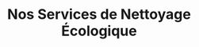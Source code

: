 ---
title: Nos Services de Nettoyage Écologique
description: Nous offrons des services d'entretien de plancher, de nettoyage résidentiel et commercial dans la grande région de Montréal. Obtenez un devis gratuit aujourd'hui!
bannerh1: Nos Services
layout: services
 
Service1: Services d'entretien de plancher
Service1_desc: Nettoyez professionnellement vos planchers et assurez un environnement sain et sûr pour vous, votre équipe et vos clients, tout en sauvant la planète en même temps. Économisez des milliers de dollars en réparations et remplacements en prolongeant la durée de vie de vos planchers pendant des années avec des soins appropriés à une fraction du coût!
service1_bonus1: Désinfection ou évaluation GRATUITE pour vos locaux - Valeur minimale de 300 $
service1_bonus2: Plan de contrôle préventif COVID-19 GRATUIT - Valeur de 100 $
service1_bonus3: BONS DE RÉDUCTION pour la boutique de commerce électronique et tout son personnel!

service2: Services de nettoyage commercial
service2_desc: Que vous ayez besoin d'un nettoyage et d'une désinfection en profondeur ponctuels de votre installation ou d'un entretien régulier, nous sommes là pour vous! Nous desservons la région de Montréal et du Grand Montréal en offrant des services professionnels de nettoyage et de désinfection de haute qualité aux petits et moyens clients commerciaux et aux associations de condos.

service2_desc2: <small>Malgré la situation actuelle, nous nous efforçons toujours de minimiser l'utilisation de produits chimiques agressifs qui ont un impact négatif sur l'environnement et notre santé! La désinfection est en effet devenue une partie vitale de notre «nouveau normal» et, du moins à court terme, elle semble inévitable dans les espaces publics et partagés. Nous essayons donc de faire de notre mieux pour sélectionner les solutions les moins nocives.</small>
service3: Nettoyage écologique résidentiel
service3_desc: Sauver la planète une maison à la fois! Nous utilisons des matériaux de nettoyage écologiques innovatifs et durables pour nous assurer que vos maisons sont sûres et d'une propreté éclatante à chaque fois! Nous offrons une estimation GRATUITE pour nous assurer de bien comprendre vos exigences et de fournir un prix tout compris par visite adapté à vos besoins et exigences spécifiques. <br> <br> Contactez-nous simplement lorsque vous avez besoin de nous et nous serons là pour vous donner un coup de main avec tout ce dont vous avez besoin! <br> <br> Pas de budget pour un nettoyeur régulier? Nous avons ce qu'il vous faut! Notre service de nettoyage professionnel ponctuel est la solution parfaite! <br> <br> Pas de frais cachés et pas de contrats !!

cta: DES QUESTIONS SUR NOS PRODUITS OU SERVICES?
cta_sub: 
cta_link: /contact
---